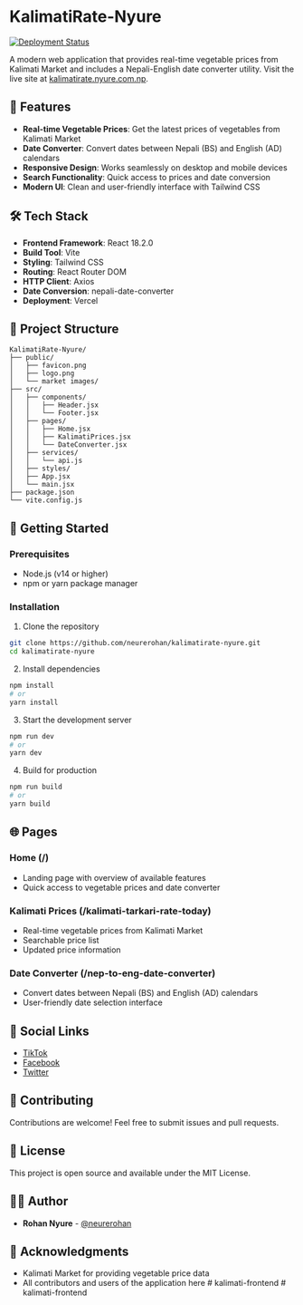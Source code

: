 # KalimatiRate-Nyure

[![Deployment Status](https://img.shields.io/github/deployments/neurerohan/kalimatirate-nyure/production?label=vercel&logo=vercel&logoColor=white)](https://kalimatirate.nyure.com.np)

A modern web application that provides real-time vegetable prices from Kalimati Market and includes a Nepali-English date converter utility. Visit the live site at [kalimatirate.nyure.com.np](https://kalimatirate.nyure.com.np).

## 🌟 Features

- **Real-time Vegetable Prices**: Get the latest prices of vegetables from Kalimati Market
- **Date Converter**: Convert dates between Nepali (BS) and English (AD) calendars
- **Responsive Design**: Works seamlessly on desktop and mobile devices
- **Search Functionality**: Quick access to prices and date conversion
- **Modern UI**: Clean and user-friendly interface with Tailwind CSS

## 🛠️ Tech Stack

- **Frontend Framework**: React 18.2.0
- **Build Tool**: Vite
- **Styling**: Tailwind CSS
- **Routing**: React Router DOM
- **HTTP Client**: Axios
- **Date Conversion**: nepali-date-converter
- **Deployment**: Vercel

## 📁 Project Structure

```
KalimatiRate-Nyure/
├── public/
│   ├── favicon.png
│   ├── logo.png
│   └── market images/
├── src/
│   ├── components/
│   │   ├── Header.jsx
│   │   └── Footer.jsx
│   ├── pages/
│   │   ├── Home.jsx
│   │   ├── KalimatiPrices.jsx
│   │   └── DateConverter.jsx
│   ├── services/
│   │   └── api.js
│   ├── styles/
│   ├── App.jsx
│   └── main.jsx
├── package.json
└── vite.config.js
```

## 🚀 Getting Started

### Prerequisites

- Node.js (v14 or higher)
- npm or yarn package manager

### Installation

1. Clone the repository
```bash
git clone https://github.com/neurerohan/kalimatirate-nyure.git
cd kalimatirate-nyure
```

2. Install dependencies
```bash
npm install
# or
yarn install
```

3. Start the development server
```bash
npm run dev
# or
yarn dev
```

4. Build for production
```bash
npm run build
# or
yarn build
```

## 🌐 Pages

### Home (/)
- Landing page with overview of available features
- Quick access to vegetable prices and date converter

### Kalimati Prices (/kalimati-tarkari-rate-today)
- Real-time vegetable prices from Kalimati Market
- Searchable price list
- Updated price information

### Date Converter (/nep-to-eng-date-converter)
- Convert dates between Nepali (BS) and English (AD) calendars
- User-friendly date selection interface

## 🔗 Social Links

- [TikTok](https://www.tiktok.com/@quiknepal)
- [Facebook](https://www.facebook.com/QuikNepal)
- [Twitter](https://twitter.com/QuikNepal)

## 🤝 Contributing

Contributions are welcome! Feel free to submit issues and pull requests.

## 📝 License

This project is open source and available under the MIT License.

## 👨‍💻 Author

- **Rohan Nyure** - [@neurerohan](https://github.com/neurerohan)

## 🙏 Acknowledgments

- Kalimati Market for providing vegetable price data
- All contributors and users of the application here
#   k a l i m a t i - f r o n t e n d 
 
 #   k a l i m a t i - f r o n t e n d 
 
 
